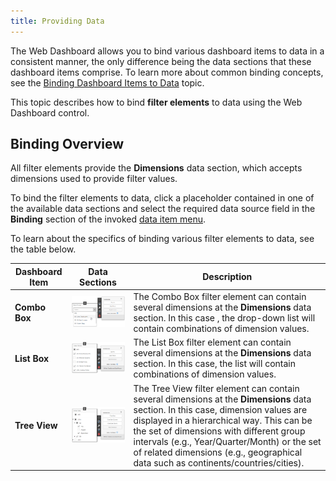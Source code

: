 ```yaml
---
title: Providing Data
---
```

The Web Dashboard allows you to bind various dashboard items to data in a consistent manner, the only difference being the data sections that these dashboard items comprise. To learn more about common binding concepts, see the [Binding Dashboard Items to Data](../../../../../dashboard-for-web/articles/web-dashboard-designer-mode/binding-dashboard-items-to-data.md) topic.

This topic describes how to bind **filter elements** to data using the Web Dashboard control.

## Binding Overview
All filter elements provide the **Dimensions** data section, which accepts dimensions used to provide filter values.

To bind the filter elements to data, click a placeholder contained in one of the available data sections and select the required data source field in the **Binding** section of the invoked [data item menu](../../../../../dashboard-for-web/articles/web-dashboard-designer-mode/ui-elements/data-item-menu.md).

To learn about the specifics of binding various filter elements to data, see the table below.

| Dashboard Item | Data Sections | Description |
|---|---|---|
| **Combo Box** | ![wdd-filter-elements-combobox-bindings](../../../../images/Img126759.png) | The Combo Box filter element can contain several dimensions at the **Dimensions** data section. In this case , the drop-down list will contain combinations of dimension values. |
| **List Box** | ![wdd-filter-elements-listbox-bindings](../../../../images/Img125344.png) | The List Box filter element can contain several dimensions at the **Dimensions** data section. In this case, the list will contain combinations of dimension values. |
| **Tree View** | ![wdd-filter-elements-treeview-bindings](../../../../images/Img125345.png) | The Tree View filter element can contain several dimensions at the **Dimensions** data section. In this case, dimension values are displayed in a hierarchical way. This can be the set of dimensions with different group intervals (e.g., Year/Quarter/Month) or the set of related dimensions (e.g., geographical data such as continents/countries/cities). |